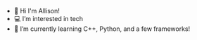 - 💌 Hi I'm Allison!
- 💻 I’m interested in tech
- 🌱 I’m currently learning C++, Python, and a few frameworks!

<!---
allison-pham/allison-pham is a ✨ special ✨ repository because its `README.md` (this file) appears on your GitHub profile.
You can click the Preview link to take a look at your changes.
--->

